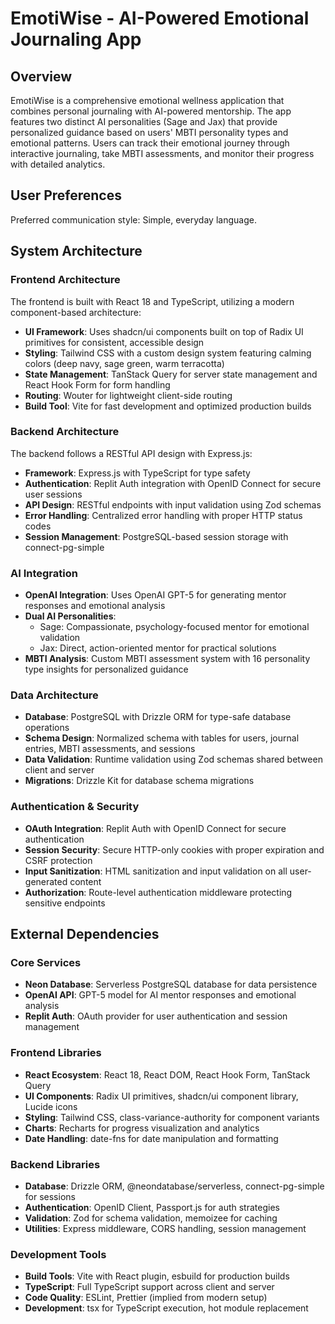 # EmotiWise - AI-Powered Emotional Journaling App

## Overview

EmotiWise is a comprehensive emotional wellness application that combines personal journaling with AI-powered mentorship. The app features two distinct AI personalities (Sage and Jax) that provide personalized guidance based on users' MBTI personality types and emotional patterns. Users can track their emotional journey through interactive journaling, take MBTI assessments, and monitor their progress with detailed analytics.

## User Preferences

Preferred communication style: Simple, everyday language.

## System Architecture

### Frontend Architecture
The frontend is built with React 18 and TypeScript, utilizing a modern component-based architecture:
- **UI Framework**: Uses shadcn/ui components built on top of Radix UI primitives for consistent, accessible design
- **Styling**: Tailwind CSS with a custom design system featuring calming colors (deep navy, sage green, warm terracotta)
- **State Management**: TanStack Query for server state management and React Hook Form for form handling
- **Routing**: Wouter for lightweight client-side routing
- **Build Tool**: Vite for fast development and optimized production builds

### Backend Architecture
The backend follows a RESTful API design with Express.js:
- **Framework**: Express.js with TypeScript for type safety
- **Authentication**: Replit Auth integration with OpenID Connect for secure user sessions
- **API Design**: RESTful endpoints with input validation using Zod schemas
- **Error Handling**: Centralized error handling with proper HTTP status codes
- **Session Management**: PostgreSQL-based session storage with connect-pg-simple

### AI Integration
- **OpenAI Integration**: Uses OpenAI GPT-5 for generating mentor responses and emotional analysis
- **Dual AI Personalities**: 
  - Sage: Compassionate, psychology-focused mentor for emotional validation
  - Jax: Direct, action-oriented mentor for practical solutions
- **MBTI Analysis**: Custom MBTI assessment system with 16 personality type insights for personalized guidance

### Data Architecture
- **Database**: PostgreSQL with Drizzle ORM for type-safe database operations
- **Schema Design**: Normalized schema with tables for users, journal entries, MBTI assessments, and sessions
- **Data Validation**: Runtime validation using Zod schemas shared between client and server
- **Migrations**: Drizzle Kit for database schema migrations

### Authentication & Security
- **OAuth Integration**: Replit Auth with OpenID Connect for secure authentication
- **Session Security**: Secure HTTP-only cookies with proper expiration and CSRF protection
- **Input Sanitization**: HTML sanitization and input validation on all user-generated content
- **Authorization**: Route-level authentication middleware protecting sensitive endpoints

## External Dependencies

### Core Services
- **Neon Database**: Serverless PostgreSQL database for data persistence
- **OpenAI API**: GPT-5 model for AI mentor responses and emotional analysis
- **Replit Auth**: OAuth provider for user authentication and session management

### Frontend Libraries
- **React Ecosystem**: React 18, React DOM, React Hook Form, TanStack Query
- **UI Components**: Radix UI primitives, shadcn/ui component library, Lucide icons
- **Styling**: Tailwind CSS, class-variance-authority for component variants
- **Charts**: Recharts for progress visualization and analytics
- **Date Handling**: date-fns for date manipulation and formatting

### Backend Libraries
- **Database**: Drizzle ORM, @neondatabase/serverless, connect-pg-simple for sessions
- **Authentication**: OpenID Client, Passport.js for auth strategies
- **Validation**: Zod for schema validation, memoizee for caching
- **Utilities**: Express middleware, CORS handling, session management

### Development Tools
- **Build Tools**: Vite with React plugin, esbuild for production builds
- **TypeScript**: Full TypeScript support across client and server
- **Code Quality**: ESLint, Prettier (implied from modern setup)
- **Development**: tsx for TypeScript execution, hot module replacement